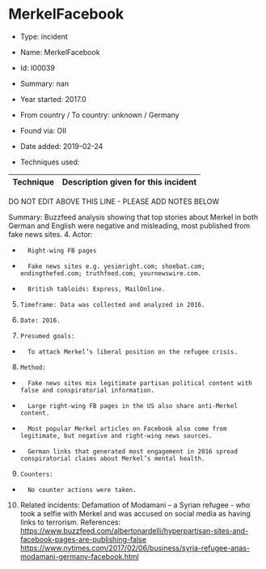 # MerkelFacebook

* Type: incident

* Name: MerkelFacebook

* Id: I00039

* Summary: nan

* Year started: 2017.0

* From country / To country: unknown / Germany

* Found via: OII

* Date added: 2019-02-24

* Techniques used: 

| Technique | Description given for this incident |
| --------- | ------------------------- |

DO NOT EDIT ABOVE THIS LINE - PLEASE ADD NOTES BELOW

 Summary:  Buzzfeed analysis showing that top stories about Merkel in both German and English were negative and misleading, most published from fake news sites.
4.     Actor:
-       Right-wing FB pages
-       Fake news sites e.g. yesimright.com; shoebat.com; endingthefed.com; truthfeed.com; yournewswire.com.
-       British tabloids: Express, MailOnline.
5.     Timeframe: Data was collected and analyzed in 2016.
6.     Date: 2016.
7.     Presumed goals:
-       To attack Merkel’s liberal position on the refugee crisis.
8.     Method:
-       Fake news sites mix legitimate partisan political content with false and conspiratorial information.
-       Large right-wing FB pages in the US also share anti-Merkel content.
-       Most popular Merkel articles on Facebook also come from legitimate, but negative and right-wing news sources.
-       German links that generated most engagement in 2016 spread conspiratorial claims about Merkel’s mental health.
9.     Counters:
-       No counter actions were taken.
10.  Related incidents: Defamation of Modamani – a Syrian refugee - who took a selfie with Merkel and was accused on social media as having links to terrorism.
References:
https://www.buzzfeed.com/albertonardelli/hyperpartisan-sites-and-facebook-pages-are-publishing-false
https://www.nytimes.com/2017/02/06/business/syria-refugee-anas-modamani-germany-facebook.html
 